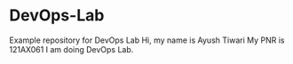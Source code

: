 # DevOps-Lab
Example repository for DevOps Lab
Hi, my name is Ayush Tiwari 
My PNR is 121AX061 
I am doing DevOps Lab.
